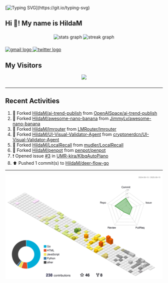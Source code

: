 [![Typing SVG](https://readme-typing-svg.herokuapp.com?size=50&duration=5000&color=8C43EA&vCenter=true&width=2000&height=70&lines=开拓视野,+冲破艰险,+洞悉所有,+贴近生活,+寻找真爱,+感受彼此;这就是人生的目的.)](https://git.io/typing-svg)


<h2 align="left">Hi 👋! My name is HildaM</h2>

###

<div align="center">
  <img src="https://github-readme-stats.vercel.app/api?username=HildaM&hide_title=false&hide_rank=false&show_icons=true&include_all_commits=true&count_private=true&disable_animations=false&theme=dracula&locale=en&hide_border=false" height="150" alt="stats graph"  />
  <img src="https://streak-stats.demolab.com?user=HildaM&locale=en&mode=daily&theme=dracula&hide_border=false&border_radius=5" height="150" alt="streak graph"  />
</div>


###

<div align="left">
  <a href="zhao163frozen@gmail.com" target="_blank">
    <img src="https://img.shields.io/static/v1?message=Gmail&logo=gmail&label=&color=D14836&logoColor=white&labelColor=&style=for-the-badge" height="35" alt="gmail logo"  />
  </a>
  <a href="https://x.com/_Albert_Bob" target="_blank">
    <img src="https://img.shields.io/static/v1?message=Twitter&logo=twitter&label=&color=1DA1F2&logoColor=white&labelColor=&style=for-the-badge" height="35" alt="twitter logo"  />
  </a>
</div>


## My Visitors

<div align="center">
  <img src="https://profile-counter.glitch.me/HildaM/count.svg?"  />
</div>

###


---

## Recent Activities


<!--RECENT_ACTIVITY:start-->
1. 🔱 Forked [HildaM/ai-trend-publish](https://github.com/HildaM/ai-trend-publish) from [OpenAISpace/ai-trend-publish](https://github.com/OpenAISpace/ai-trend-publish)<br>
2. 🔱 Forked [HildaM/awesome-nano-banana](https://github.com/HildaM/awesome-nano-banana) from [JimmyLv/awesome-nano-banana](https://github.com/JimmyLv/awesome-nano-banana)<br>
3. 🔱 Forked [HildaM/lmrouter](https://github.com/HildaM/lmrouter) from [LMRouter/lmrouter](https://github.com/LMRouter/lmrouter)<br>
4. 🔱 Forked [HildaM/UI-Visual-Validator-Agent](https://github.com/HildaM/UI-Visual-Validator-Agent) from [cryptonerdcn/UI-Visual-Validator-Agent](https://github.com/cryptonerdcn/UI-Visual-Validator-Agent)<br>
5. 🔱 Forked [HildaM/LocalRecall](https://github.com/HildaM/LocalRecall) from [mudler/LocalRecall](https://github.com/mudler/LocalRecall)<br>
6. 🔱 Forked [HildaM/penpot](https://github.com/HildaM/penpot) from [penpot/penpot](https://github.com/penpot/penpot)<br>
7. ❗️ Opened issue [#3](https://github.com/UMR-kira/KlbqAutoPiano/issues/3) in [UMR-kira/KlbqAutoPiano](https://github.com/UMR-kira/KlbqAutoPiano)<br>
8. ⬆️ Pushed 1 commit(s) to [HildaM/deer-flow-go](https://github.com/HildaM/deer-flow-go)<br>
<!--RECENT_ACTIVITY:end-->

---


![](./profile-3d-contrib/profile-south-season-animate.svg)
